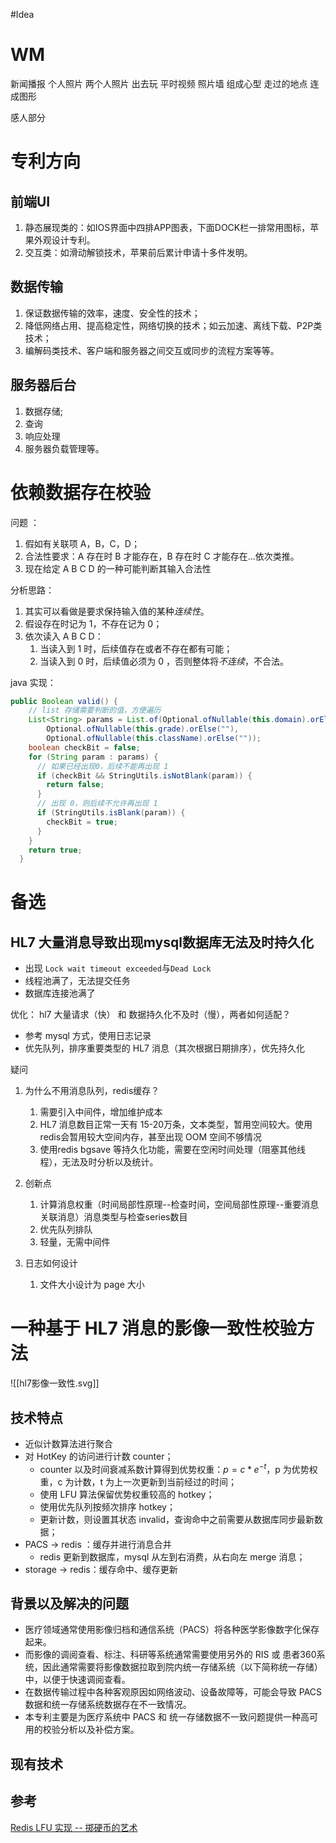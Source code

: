 #Idea
# WM
新闻播报   个人照片
两个人照片 出去玩 平时视频
照片墙  组成心型
走过的地点 连成图形

感人部分


# 专利方向

## 前端UI
1. 静态展现类的：如IOS界面中四排APP图表，下面DOCK栏一排常用图标，苹果外观设计专利。
2. 交互类：如滑动解锁技术，苹果前后累计申请十多件发明。

## 数据传输
1. 保证数据传输的效率，速度、安全性的技术；
2. 降低网络占用、提高稳定性，网络切换的技术；如云加速、离线下载、P2P类技术；
3. 编解码类技术、客户端和服务器之间交互或同步的流程方案等等。

## 服务器后台
1. 数据存储;
2. 查询
3. 响应处理
4. 服务器负载管理等。


# 依赖数据存在校验
问题 ：
1. 假如有关联项 A，B，C，D；
2. 合法性要求：A 存在时 B 才能存在，B 存在时 C 才能存在...依次类推。
3. 现在给定 A B C D 的一种可能判断其输入合法性

分析思路：
1. 其实可以看做是要求保持输入值的某种*连续性*。
2. 假设存在时记为 1，不存在记为 0；
3. 依次读入 A B C D：
	1. 当读入到 1 时，后续值存在或者不存在都有可能；
	2. 当读入到 0 时，后续值必须为 0 ，否则整体将*不连续*，不合法。

java 实现：

```java
public Boolean valid() {
	// list 存储需要判断的值，方便遍历
    List<String> params = List.of(Optional.ofNullable(this.domain).orElse(""),
        Optional.ofNullable(this.grade).orElse(""),
        Optional.ofNullable(this.className).orElse(""));
    boolean checkBit = false;
    for (String param : params) {
      // 如果已经出现0，后续不能再出现 1
      if (checkBit && StringUtils.isNotBlank(param)) {
        return false;
      }
      // 出现 0，则后续不允许再出现 1
      if (StringUtils.isBlank(param)) {
        checkBit = true;
      }
    }
    return true;
  }
```



# 备选
## HL7 大量消息导致出现mysql数据库无法及时持久化
- 出现 `Lock wait timeout exceeded`与`Dead Lock`
- 线程池满了，无法提交任务
- 数据库连接池满了


优化：
hl7 大量请求（快）  和  数据持久化不及时（慢），两者如何适配？

- 参考 mysql 方式，使用日志记录
- 优先队列，排序重要类型的 HL7 消息（其次根据日期排序），优先持久化


疑问
1. 为什么不用消息队列，redis缓存？
	1. 需要引入中间件，增加维护成本
	2. HL7 消息数目正常一天有 15-20万条，文本类型，暂用空间较大。使用redis会暂用较大空间内存，甚至出现 OOM 空间不够情况
	3. 使用redis  bgsave 等持久化功能，需要在空闲时间处理（阻塞其他线程），无法及时分析以及统计。
2. 创新点
	1. 计算消息权重（时间局部性原理--检查时间，空间局部性原理--重要消息关联消息）消息类型与检查series数目
	2. 优先队列排队
	3. 轻量，无需中间件

3. 日志如何设计
	1. 文件大小设计为 page 大小




# 一种基于 HL7 消息的影像一致性校验方法

![[hl7影像一致性.svg]]

## 技术特点
- 近似计数算法进行聚合
- 对 HotKey 的访问进行计数 counter；
	- counter 以及时间衰减系数计算得到优势权重：$p=c*e^{-t}$，p 为优势权重，c 为计数，t 为上一次更新到当前经过的时间；
	- 使用 LFU 算法保留优势权重较高的 hotkey；
	- 使用优先队列按频次排序 hotkey；
	- 更新计数，则设置其状态 invalid，查询命中之前需要从数据库同步最新数据；
- PACS -> redis ：缓存并进行消息合并
	- redis 更新到数据库，mysql 从左到右消费，从右向左 merge 消息；
- storage -> redis：缓存命中、缓存更新

## 背景以及解决的问题

- 医疗领域通常使用影像归档和通信系统（PACS）将各种医学影像数字化保存起来。
- 而影像的调阅查看、标注、科研等系统通常需要使用另外的 RIS 或 患者360系统，因此通常需要将影像数据拉取到院内统一存储系统（以下简称统一存储）中，以便于快速调阅查看。
- 在数据传输过程中各种客观原因如网络波动、设备故障等，可能会导致 PACS 数据和统一存储系统数据存在不一致情况。
- 本专利主要是为医疗系统中 PACS 和 统一存储数据不一致问题提供一种高可用的校验分析以及补偿方案。


## 现有技术




## 参考
[Redis LFU 实现 -- 掷硬币的艺术](https://blog.csdn.net/jh0218/article/details/95389361)